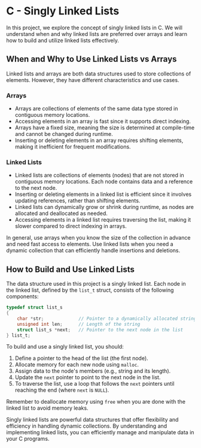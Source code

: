 # C - Singly Linked Lists

In this project, we explore the concept of singly linked lists in C. We will understand when and why linked lists are preferred over arrays and learn how to build and utilize linked lists effectively.

## When and Why to Use Linked Lists vs Arrays

Linked lists and arrays are both data structures used to store collections of elements. However, they have different characteristics and use cases.

### Arrays
- Arrays are collections of elements of the same data type stored in contiguous memory locations.
- Accessing elements in an array is fast since it supports direct indexing.
- Arrays have a fixed size, meaning the size is determined at compile-time and cannot be changed during runtime.
- Inserting or deleting elements in an array requires shifting elements, making it inefficient for frequent modifications.

### Linked Lists
- Linked lists are collections of elements (nodes) that are not stored in contiguous memory locations. Each node contains data and a reference to the next node.
- Inserting or deleting elements in a linked list is efficient since it involves updating references, rather than shifting elements.
- Linked lists can dynamically grow or shrink during runtime, as nodes are allocated and deallocated as needed.
- Accessing elements in a linked list requires traversing the list, making it slower compared to direct indexing in arrays.

In general, use arrays when you know the size of the collection in advance and need fast access to elements. Use linked lists when you need a dynamic collection that can efficiently handle insertions and deletions.

## How to Build and Use Linked Lists

The data structure used in this project is a singly linked list. Each node in the linked list, defined by the `list_t` struct, consists of the following components:

```c
typedef struct list_s
{
    char *str;             // Pointer to a dynamically allocated string (malloc'ed string)
    unsigned int len;      // Length of the string
    struct list_s *next;   // Pointer to the next node in the list
} list_t;
```

To build and use a singly linked list, you should:
1. Define a pointer to the head of the list (the first node).
2. Allocate memory for each new node using `malloc`.
3. Assign data to the node's members (e.g., string and its length).
4. Update the `next` pointer to point to the next node in the list.
5. To traverse the list, use a loop that follows the `next` pointers until reaching the end (where `next` is `NULL`).

Remember to deallocate memory using `free` when you are done with the linked list to avoid memory leaks.

Singly linked lists are powerful data structures that offer flexibility and efficiency in handling dynamic collections. By understanding and implementing linked lists, you can efficiently manage and manipulate data in your C programs.
